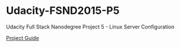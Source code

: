 # Udacity-FSND2015-P5
Udacity Full Stack Nanodegree Project 5 - Linux Server Configuration

[Project Guide](https://docs.google.com/document/d/1J0gpbuSlcFa2IQScrTIqI6o3dice-9T7v8EDNjJDfUI/pub?embedded=true)
